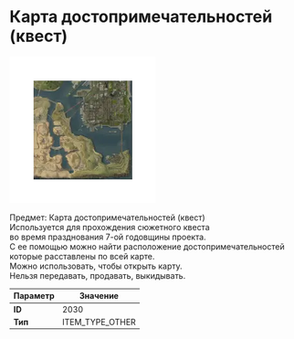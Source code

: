 # Карта достопримечательностей (квест)

![Item Image](../img/2030.webp?raw=true)

Предмет: Карта достопримечательностей (квест)<br>Используется для прохождения сюжетного квеста <br>во время празднования 7-ой годовщины проекта.<br>С ее помощью можно найти расположение достопримечательностей <br>которые расставлены по всей карте.<br>Можно использовать, чтобы открыть карту.<br>Нельзя передавать, продавать, выкидывать.


| Параметр | Значение |
|----------|----------|
| **ID** | 2030 |
| **Тип** | ITEM_TYPE_OTHER |

